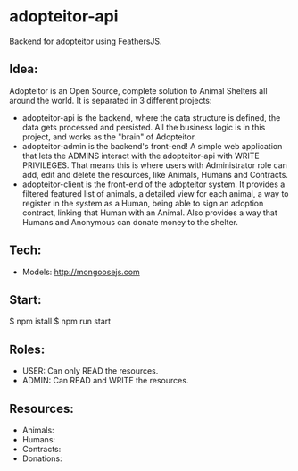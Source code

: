 # adopteitor-api
Backend for adopteitor using FeathersJS.

## Idea:
  Adopteitor is an Open Source, complete solution to Animal Shelters all around the world.
  It is separated in 3 different projects:
  - adopteitor-api is the backend, where the data structure is defined, the data gets processed and persisted. All the business logic is in this project, and works as the "brain" of Adopteitor.
  - adopteitor-admin is the backend's front-end! A simple web application that lets the ADMINS interact with the adopteitor-api with WRITE PRIVILEGES. That means this is where users with Administrator role can add, edit and delete the resources, like Animals, Humans and Contracts.
  - adopteitor-client is the front-end of the adopteitor system. It provides a filtered featured list of animals, a detailed view for each animal, a way to register in the system as a Human, being able to sign an adoption contract, linking that Human with an Animal. Also provides a way that Humans and Anonymous can donate money to the shelter.

## Tech:
  - Models: http://mongoosejs.com


## Start:
  $ npm istall
  $ npm run start

## Roles:
  - USER: Can only READ the resources.
  - ADMIN: Can READ and WRITE the resources.

## Resources:
  - Animals:
  - Humans:
  - Contracts:
  - Donations:
